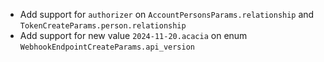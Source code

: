 * Add support for `authorizer` on `AccountPersonsParams.relationship` and `TokenCreateParams.person.relationship`
* Add support for new value `2024-11-20.acacia` on enum `WebhookEndpointCreateParams.api_version`